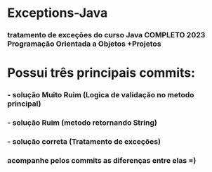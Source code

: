 # Exceptions-Java
### tratamento de exceções do curso Java COMPLETO 2023 Programação Orientada a Objetos +Projetos

# Possui três principais commits:
### - solução Muito Ruim (Logica de validação no metodo principal)
### - solução Ruim (metodo retornando String)
### - solução correta (Tratamento de exceções)

### acompanhe pelos commits as diferenças entre elas =)

